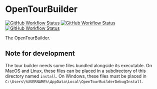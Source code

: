 # OpenTourBuilder
[![GitHub Workflow Status](https://img.shields.io/github/workflow/status/opentourbuilder/builder/Windows?label=Windows&style=for-the-badge)](https://github.com/opentourbuilder/builder/actions/workflows/windows.yml)
[![GitHub Workflow Status](https://img.shields.io/github/workflow/status/opentourbuilder/builder/MacOS?label=MacOS&style=for-the-badge)](https://github.com/opentourbuilder/builder/actions/workflows/macos.yml)
[![GitHub Workflow Status](https://img.shields.io/github/workflow/status/opentourbuilder/builder/Linux?label=Linux&style=for-the-badge)](https://github.com/opentourbuilder/builder/actions/workflows/linux.yml)

The OpenTourBuilder.

## Note for development
The tour builder needs some files bundled alongside its executable. On MacOS and Linux, these files
can be placed in a subdirectory of this directory named `install`. On Windows, these files must be
placed in `C:\Users\%USERNAME%\AppData\Local\OpenTourBuilderDebugInstall`.

